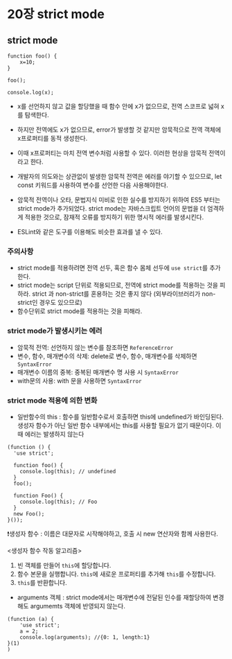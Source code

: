 # 20장 strict mode

## strict mode

```tsx
function foo() {
	x=10;
}

foo();

console.log(x);
```

- x를 선언하지 않고 값을 할당했을 때 함수 안에 x가 없으므로, 전역 스코프로 넓혀 x를 탐색한다.
- 하지만 전역에도 x가 없으므로, error가 발생할 것 같지만 암묵적으로 전역 객체에 x프로퍼티를 동적 생성한다.
- 이때 x프로퍼티는 마치 전역 변수처럼 사용할 수 있다. 이러한 현상을 암묵적 전역이라고 한다.
- 개발자의 의도와는 상관없이 발생한 암묵적 전역은 에러를 야기할 수 있으므로, let const 키워드를 사용하여 변수를 선언한 다음 사용해야한다.

- 암묵적 전역이나 오타, 문법지식 미비로 인한 실수를 방지하기 위하여 ES5 부터는 strict mode가 추가되었다. strict mode는 자바스크립트 언어의 문법을 더 엄격하게 적용한 것으로, 잠재적 오류를 방지하기 위한 명시적 에러를 발생시킨다.
- ESLint와 같은 도구를 이용해도 비슷한 효과를 낼 수 있다.

### 주의사항

- strict mode를 적용하려면 전역 선두, 혹은 함수 몸체 선두에 `use strict`를 추가한다.
- strict mode는 script 단위로 적용되므로, 전역에 strict mode를 적용하는 것을 피하라. strict 과  non-strict를 혼용하는 것은 좋지 않다 (외부라이브러리가 non-strict인 경우도 있으므로)
- 함수단위로 strict mode를 적용하는 것을 피해라.

### strict mode가 발생시키는 에러

- 암묵적 전역: 선언하지 않는 변수를 참조하면 `ReferenceError`
- 변수, 함수, 매개변수의 삭제:  delete로 변수, 함수, 매개변수를 삭제하면 `SyntaxError`
- 매개변수 이름의 중복: 중복된 매개변수 명 사용 시  `SyntaxError`
- with문의 사용: with 문을 사용하면 `SyntaxError`

### strict mode 적용에 의한 변화

- 일반함수의 this : 함수를 일반함수로서  호출하면 this에 undefined가 바인딩된다. 생성자 함수가 아닌 일반 함수 내부에서는 this를 사용할 필요가 없기 때문이다. 이때 에러는 발생하지 않는다

```tsx
(function () {
  'use strict';

  function foo() {
    console.log(this); // undefined
  }
  foo();

  function Foo() {
    console.log(this); // Foo
  }
  new Foo();
}());
```

❗️생성자 함수  :  이름은 대문자로 시작해야하고, 호출 시 new 연산자와 함께 사용한다. 

<생성자 함수 작동 알고리즘>

1. 빈 객체를 만들어 `this`에 할당합니다.
2. 함수 본문을 실행합니다. `this`에 새로운 프로퍼티를 추가해 `this`를 수정합니다.
3. `this`를 반환합니다.

- arguments 객체 : strict mode에서는  매개변수에 전달된 인수를 재할당하여 변경해도 argumemts 객체에 반영되지 않는다.

```tsx
(function (a) {
	'use strict';
	a = 2;
	console.log(arguments); //{0: 1, length:1}
}(1)
)
```
